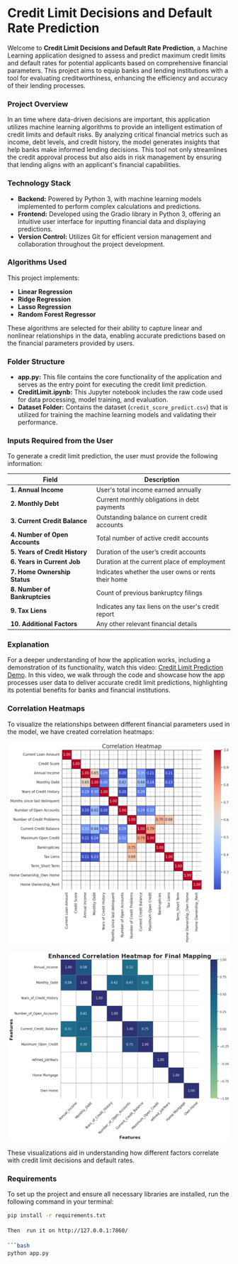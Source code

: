 # Credit Limit Decisions and Default Rate Prediction

Welcome to **Credit Limit Decisions and Default Rate Prediction**, a Machine Learning application designed to assess and predict maximum credit limits and default rates for potential applicants based on comprehensive financial parameters. This project aims to equip banks and lending institutions with a  tool for evaluating creditworthiness, enhancing the efficiency and accuracy of their lending processes.

### Project Overview

In an time where data-driven decisions are important, this application utilizes machine learning algorithms to provide an intelligent estimation of credit limits and default risks. By analyzing critical financial metrics such as income, debt levels, and credit history, the model generates insights that help banks make informed lending decisions. This tool not only streamlines the credit approval process but also aids in risk management by ensuring that lending aligns with an applicant's financial capabilities.

### Technology Stack


- **Backend:** Powered by Python 3, with machine learning models implemented to perform complex calculations and predictions.
- **Frontend:** Developed using the Gradio library in Python 3, offering an intuitive user interface for inputting financial data and displaying predictions.
- **Version Control:** Utilizes Git for efficient version management and collaboration throughout the project development.

### Algorithms Used

This project implements:

- **Linear Regression**
- **Ridge Regression**
- **Lasso Regression**
- **Random Forest Regressor**

These algorithms are selected for their ability to capture linear and nonlinear relationships in the data, enabling accurate predictions based on the financial parameters provided by users.

### Folder Structure

- **app.py:** This file contains the core functionality of the application and serves as the entry point for executing the credit limit prediction.
- **CreditLimit.ipynb:** This Jupyter notebook includes the raw code used for data processing, model training, and evaluation.
- **Dataset Folder:** Contains the dataset (`credit_score_predict.csv`) that is utilized for training the machine learning models and validating their performance.

### Inputs Required from the User

To generate a credit limit prediction, the user must provide the following information:

| Field                          | Description                                                |
|--------------------------------|------------------------------------------------------------|
| **1. Annual Income**          | User's total income earned annually                        |
| **2. Monthly Debt**           | Current monthly obligations in debt payments               |
| **3. Current Credit Balance**  | Outstanding balance on current credit accounts             |
| **4. Number of Open Accounts** | Total number of active credit accounts                     |
| **5. Years of Credit History** | Duration of the user’s credit accounts                     |
| **6. Years in Current Job**   | Duration at the current place of employment                |
| **7. Home Ownership Status**   | Indicates whether the user owns or rents their home       |
| **8. Number of Bankruptcies**  | Count of previous bankruptcy filings                       |
| **9. Tax Liens**              | Indicates any tax liens on the user's credit report       |
| **10. Additional Factors**     | Any other relevant financial details                       |

### Explanation

For a deeper understanding of how the application works, including a demonstration of its functionality, watch this video: [Credit Limit Prediction Demo](https://www.youtube.com/watch?v=k0A4wmo58). In this video, we walk through the code and showcase how the app processes user data to deliver accurate credit limit predictions, highlighting its potential benefits for banks and financial institutions.



### Correlation Heatmaps

To visualize the relationships between different financial parameters used in the model, we have created correlation heatmaps:

![Correlation Heatmap](https://github.com/KidusB9/Credit-Limit-and-Default-Rate-Prediction/blob/master/Correlation%20Heatmap.png)

![Enhanced Correlation Heatmap for Final Mapping](https://github.com/KidusB9/Credit-Limit-and-Default-Rate-Prediction/blob/master/Enhanced%20Correlation%20Heatmap%20for%20Final%20Mapping.png)

These visualizations aid in understanding how different factors correlate with credit limit decisions and default rates.


### Requirements

To set up the project and ensure all necessary libraries are installed, run the following command in your terminal:

```bash
pip install -r requirements.txt

Then  run it on http://127.0.0.1:7860/

```bash
python app.py
